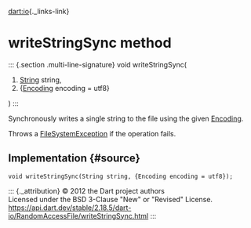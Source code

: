 [dart:io](../../dart-io/dart-io-library){._links-link}

writeStringSync method
======================

::: {.section .multi-line-signature}
void writeStringSync(

1.  [String](../../dart-core/string-class) string,
2.  {[Encoding](../../dart-convert/encoding-class) encoding = utf8}

)
:::

Synchronously writes a single string to the file using the given
[Encoding](../../dart-convert/encoding-class).

Throws a [FileSystemException](../filesystemexception-class) if the
operation fails.

Implementation {#source}
--------------

``` {.language-dart data-language="dart"}
void writeStringSync(String string, {Encoding encoding = utf8});
```

::: {._attribution}
© 2012 the Dart project authors\
Licensed under the BSD 3-Clause \"New\" or \"Revised\" License.\
<https://api.dart.dev/stable/2.18.5/dart-io/RandomAccessFile/writeStringSync.html>
:::
